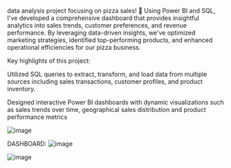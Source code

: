 
data analysis project focusing on pizza sales! 🍕 Using Power BI and SQL, I've developed a comprehensive dashboard that provides insightful analytics into sales trends, customer preferences, and revenue performance. By leveraging data-driven insights, we've optimized marketing strategies, identified top-performing products, and enhanced operational efficiencies for our pizza business.

Key highlights of this project:

Utilized SQL queries to extract, transform, and load data from multiple sources including sales transactions, customer profiles, and product inventory.

Designed interactive Power BI dashboards with dynamic visualizations such as sales trends over time, geographical sales distribution and product performance metrics

![image](https://github.com/user-attachments/assets/573fbdbf-7bd3-44da-a3c5-ee19ded35680)

DASHBOARD:
![image](https://github.com/user-attachments/assets/197c9d9a-03c0-474e-8de0-83306e94dba1)

![image](https://github.com/user-attachments/assets/95c6a0a8-6b09-4fa4-a697-b8b7e62e9769)


